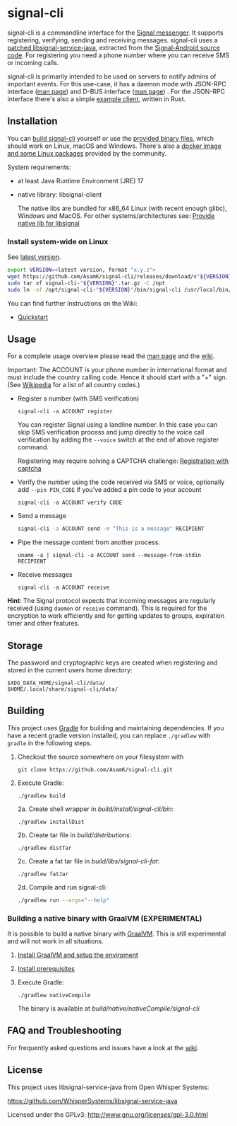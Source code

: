 # signal-cli

signal-cli is a commandline interface for the [Signal messenger](https://signal.org/).
It supports registering, verifying, sending and receiving messages.
signal-cli uses a [patched libsignal-service-java](https://github.com/Turasa/libsignal-service-java),
extracted from the [Signal-Android source code](https://github.com/signalapp/Signal-Android/tree/main/libsignal/service).
For registering you need a phone number where you can receive SMS or incoming calls.

signal-cli is primarily intended to be used on servers to notify admins of important events.
For this use-case, it has a daemon mode with JSON-RPC interface ([man page](https://github.com/AsamK/signal-cli/blob/master/man/signal-cli-jsonrpc.5.adoc))
and D-BUS interface ([man page](https://github.com/AsamK/signal-cli/blob/master/man/signal-cli-dbus.5.adoc)) .
For the JSON-RPC interface there's also a simple [example client](https://github.com/AsamK/signal-cli/tree/master/client), written in Rust.

## Installation

You can [build signal-cli](#building) yourself or use
the [provided binary files](https://github.com/AsamK/signal-cli/releases/latest), which should work on Linux, macOS and
Windows. There's also a [docker image and some Linux packages](https://github.com/AsamK/signal-cli/wiki/Binary-distributions) provided by the community.

System requirements:

- at least Java Runtime Environment (JRE) 17
- native library: libsignal-client

  The native libs are bundled for x86_64 Linux (with recent enough glibc), Windows and MacOS. For other
  systems/architectures
  see: [Provide native lib for libsignal](https://github.com/AsamK/signal-cli/wiki/Provide-native-lib-for-libsignal)

### Install system-wide on Linux

See [latest version](https://github.com/AsamK/signal-cli/releases).

```sh
export VERSION=<latest version, format "x.y.z">
wget https://github.com/AsamK/signal-cli/releases/download/v"${VERSION}"/signal-cli-"${VERSION}".tar.gz
sudo tar xf signal-cli-"${VERSION}".tar.gz -C /opt
sudo ln -sf /opt/signal-cli-"${VERSION}"/bin/signal-cli /usr/local/bin/
```

You can find further instructions on the Wiki:

- [Quickstart](https://github.com/AsamK/signal-cli/wiki/Quickstart)

## Usage

For a complete usage overview please read
the [man page](https://github.com/AsamK/signal-cli/blob/master/man/signal-cli.1.adoc) and
the [wiki](https://github.com/AsamK/signal-cli/wiki).

Important: The ACCOUNT is your phone number in international format and must include the country calling code. Hence it
should start with a "+" sign. (See [Wikipedia](https://en.wikipedia.org/wiki/List_of_country_calling_codes) for a list
of all country codes.)

* Register a number (with SMS verification)

      signal-cli -a ACCOUNT register

  You can register Signal using a landline number. In this case you can skip SMS verification process and jump directly
  to the voice call verification by adding the `--voice` switch at the end of above register command.

  Registering may require solving a CAPTCHA
  challenge: [Registration with captcha](https://github.com/AsamK/signal-cli/wiki/Registration-with-captcha)

* Verify the number using the code received via SMS or voice, optionally add `--pin PIN_CODE` if you've added a pin code
  to your account

      signal-cli -a ACCOUNT verify CODE

* Send a message

     ```sh
     signal-cli -a ACCOUNT send -m "This is a message" RECIPIENT
     ```

* Pipe the message content from another process.

      uname -a | signal-cli -a ACCOUNT send --message-from-stdin RECIPIENT

* Receive messages

      signal-cli -a ACCOUNT receive

**Hint**: The Signal protocol expects that incoming messages are regularly received (using `daemon` or `receive`
command). This is required for the encryption to work efficiently and for getting updates to groups, expiration timer
and other features.

## Storage

The password and cryptographic keys are created when registering and stored in the current users home directory:

    $XDG_DATA_HOME/signal-cli/data/
    $HOME/.local/share/signal-cli/data/

## Building

This project uses [Gradle](http://gradle.org) for building and maintaining dependencies. If you have a recent gradle
version installed, you can replace `./gradlew` with `gradle` in the following steps.

1. Checkout the source somewhere on your filesystem with

       git clone https://github.com/AsamK/signal-cli.git

2. Execute Gradle:

       ./gradlew build

   2a. Create shell wrapper in *build/install/signal-cli/bin*:

       ./gradlew installDist

   2b. Create tar file in *build/distributions*:

       ./gradlew distTar

   2c. Create a fat tar file in *build/libs/signal-cli-fat*:

       ./gradlew fatJar

   2d. Compile and run signal-cli:

      ```sh
      ./gradlew run --args="--help"
      ```

### Building a native binary with GraalVM (EXPERIMENTAL)

It is possible to build a native binary with [GraalVM](https://www.graalvm.org). This is still experimental and will not
work in all situations.

1. [Install GraalVM and setup the enviroment](https://www.graalvm.org/docs/getting-started/#install-graalvm)
2. [Install prerequisites](https://www.graalvm.org/reference-manual/native-image/#prerequisites)
3. Execute Gradle:

       ./gradlew nativeCompile

   The binary is available at *build/native/nativeCompile/signal-cli*

## FAQ and Troubleshooting

For frequently asked questions and issues have a look at the [wiki](https://github.com/AsamK/signal-cli/wiki/FAQ).

## License

This project uses libsignal-service-java from Open Whisper Systems:

https://github.com/WhisperSystems/libsignal-service-java

Licensed under the GPLv3: http://www.gnu.org/licenses/gpl-3.0.html
